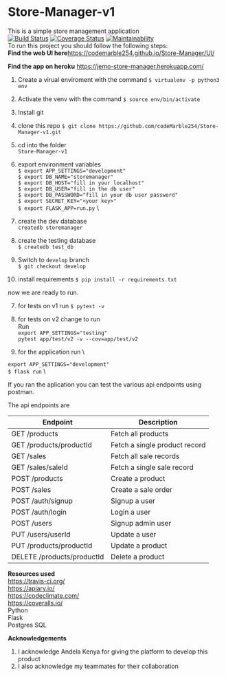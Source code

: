 # Store-Manager-v1
This is a simple store management application\
[![Build Status](https://travis-ci.org/codeMarble254/Store-Manager-v1.svg?branch=bg-fix-heroku-deployment-161331066)](https://travis-ci.org/codeMarble254/Store-Manager-v1)
[![Coverage Status](https://coveralls.io/repos/github/codeMarble254/Store-Manager-v1/badge.svg?branch=develop)](https://coveralls.io/github/codeMarble254/Store-Manager-v1?branch=develop)
[![Maintainability](https://api.codeclimate.com/v1/badges/66cf3a604295b849139d/maintainability)](https://codeclimate.com/github/codeMarble254/Store-Manager-v1/maintainability)\
To run this project you should follow the following steps: \
**Find the web UI here**https://codemarble254.github.io/Store-Manager/UI/ 

**Find the app on heroku** https://jemo-store-manager.herokuapp.com/ 

1. Create a virual enviroment with the command
`$ virtualenv -p python3 env`

2. Activate the venv with the command
`$ source env/bin/activate`

3. Install git

4. clone this repo
`$ git clone https://github.com/codeMarble254/Store-Manager-v1.git`
5. cd into the folder \
`Store-Manager-v1`

5. export environment variables \
`$ export APP_SETTINGS="development"` \
`$ export DB_NAME="storemanager"` \
`$ export DB_HOST="fill in your localhost"` \
`$ export DB_USER="fill in the db user"` \
`$ export DB_PASSWORD="fill in your db user password"` \
`$ export SECRET_KEY="<your key>"` \
`$ export FLASK_APP=run.py` \

6. create the dev database \
`createdb storemanager`

6. create the testing database \
`$ createdb test_db`

5. Switch to `develop` branch \
`$ git checkout develop`

6. install requirements
`$ pip install -r requirements.txt`

now we are ready to run.

7. for tests on v1 run
`$ pytest -v`
8. for tests on v2 change to run \
Run \
`export APP_SETTINGS="testing"` \
`pytest app/test/v2 -v --cov=app/test/v2`

9. for the application run \

`export APP_SETTINGS="development"` \
`$ flask run` \

If you ran the aplication you can test the various api endpoints using postman.

The api endpoints are

| Endpoint | Description |
| --- | --- |
| GET /products | Fetch all products |
| GET /products/productId | Fetch a single product record |
| GET /sales | Fetch all sale records |
| GET /sales/saleId | Fetch a single sale record |
| POST /products | Create a product |
| POST /sales | Create a sale order |
| POST /auth/signup | Signup a user |
| POST /auth/login | Login a user |
| POST /users | Signup admin user |
| PUT /users/userId | Update a user |
| PUT /products/productId | Update a product |
| DELETE /products/productId | Delete a product |

**Resources used** \
https://travis-ci.org/ \
https://apiary.io/ \
https://codeclimate.com/ \
https://coveralls.io/ \
Python \
Flask \
Postgres SQL

**Acknowledgements**  
1. I acknowledge Andela Kenya for giving the platform to develop this product  
1. I also acknowledge my teammates for their collaboration



